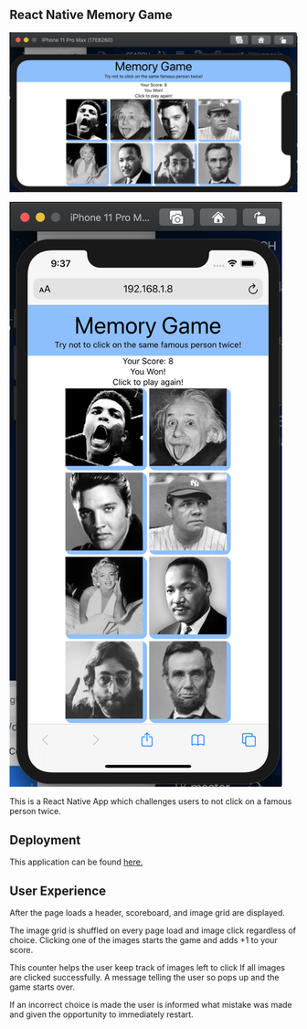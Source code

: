 ## React Native Memory Game


![alt text][logo]

[logo]: https://github.com/mattkrebs2000/ReactNativeMemoryGame/blob/master/HScreenView.png

![alt text][logo2]

[logo2]: https://github.com/mattkrebs2000/ReactNativeMemoryGame/blob/master/VScreenView.png

This is a React Native App which challenges users to not click on a famous person twice.

## Deployment 

This application can be found [here.](https://play.google.com/store/apps/details?id=com.memorygame1234.game/)

## User Experience

After the page loads a header, scoreboard, and image grid are displayed.

The image grid is shuffled on every page load and image click regardless of choice.
Clicking one of the images starts the game and adds +1 to your score.

This counter helps the user keep track of images left to click
If all images are clicked successfully. A message telling the user so pops up and the game starts over.

If an incorrect choice is made the user is informed what mistake was made and given the opportunity to immediately restart. 

